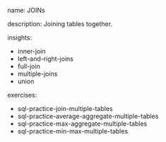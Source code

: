 name: JOINs

description: Joining tables together.

insights:
  - inner-join
  - left-and-right-joins
  - full-join
  - multiple-joins
  - union

exercises:
  - sql-practice-join-multiple-tables
  - sql-practice-average-aggregate-multiple-tables
  - sql-practice-max-aggregate-multiple-tables
  - sql-practice-min-max-multiple-tables
 
 
